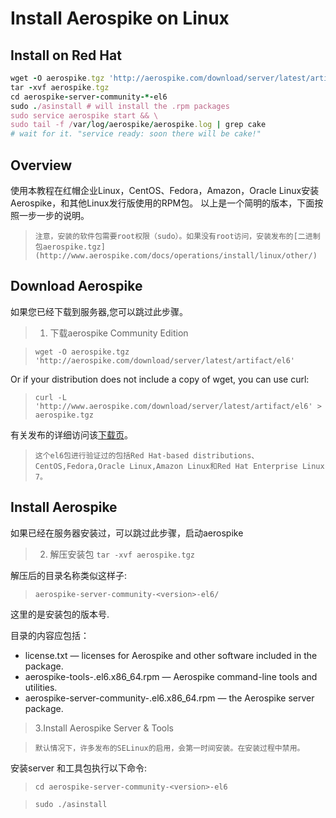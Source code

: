 # Install Aerospike on Linux


## Install on Red Hat


```ruby
wget -O aerospike.tgz 'http://aerospike.com/download/server/latest/artifact/el6'
tar -xvf aerospike.tgz
cd aerospike-server-community-*-el6
sudo ./asinstall # will install the .rpm packages
sudo service aerospike start && \
sudo tail -f /var/log/aerospike/aerospike.log | grep cake
# wait for it. "service ready: soon there will be cake!"
```

## Overview

使用本教程在红帽企业Linux，CentOS、Fedora，Amazon，Oracle Linux安装Aerospike，和其他Linux发行版使用的RPM包。
以上是一个简明的版本，下面按照一步一步的说明。


>```注意，安装的软件包需要root权限（sudo）。如果没有root访问，安装发布的[二进制包aerospike.tgz](http://www.aerospike.com/docs/operations/install/linux/other/)```

## Download Aerospike

如果您已经下载到服务器,您可以跳过此步骤。

>1. 下载aerospike  Community Edition

>```wget -O aerospike.tgz 'http://aerospike.com/download/server/latest/artifact/el6'```

Or if your distribution does not include a copy of wget, you can use curl:

>```curl -L 'http://www.aerospike.com/download/server/latest/artifact/el6' > aerospike.tgz```

有关发布的详细访问该[下载页](http://www.aerospike.com/download)。


>```这个el6包进行验证过的包括Red Hat-based distributions、CentOS,Fedora,Oracle Linux,Amazon Linux和Red Hat Enterprise Linux 7。```

## Install Aerospike
如果已经在服务器安装过，可以跳过此步骤，启动aerospike

>2. 解压安装包
>```tar -xvf aerospike.tgz```

解压后的目录名称类似这样子:
>```aerospike-server-community-<version>-el6/```

这里的<version>是安装包的版本号.

目录的内容应包括：

* license.txt — licenses for Aerospike and other software included in the package.
* aerospike-tools-<version>.el6.x86_64.rpm — Aerospike command-line tools and utilities.
* aerospike-server-community-<version>.el6.x86_64.rpm — the Aerospike server package.

>3.Install Aerospike Server & Tools

>```默认情况下，许多发布的SELinux的启用，会第一时间安装。在安装过程中禁用。```

安装server 和工具包执行以下命令:

>```cd aerospike-server-community-<version>-el6```

>```sudo ./asinstall```






















